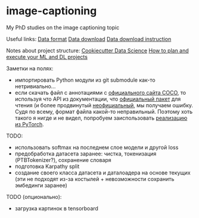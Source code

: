 # image-captioning
My PhD studies on the image captioning topic

Useful links:
[Data format](https://cocodataset.org/#format-data)
[Data download](https://cocodataset.org/#download)
[Data download instruction](https://gist.github.com/mkocabas/a6177fc00315403d31572e17700d7fd9)

Notes about project structure:
[Cookiecutter Data Science](https://drivendata.github.io/cookiecutter-data-science/)
[How to plan and execute your ML and DL projects](https://blog.floydhub.com/structuring-and-planning-your-machine-learning-project/)

Заметки на полях:
* импортировать Python модули из git submodule как-то нетривиально...
* если скачать файл с аннотациями с [официального сайта COCO](https://cocodataset.org/#download), то используя что API из документации, что [официальный пакет](https://github.com/cocodataset/cocoapi) для чтения (и более продвинутый [неофициальный](https://github.com/ruotianluo/coco-caption), мы получаем ошибку. Судя по всему, формат файла какой-то неправильный. Поэтому хоть такого я нигде и не видел, попробуем заиспользовать [реализацию из PyTorch](https://pytorch.org/docs/stable/torchvision/datasets.html#captions).

TODO:
* использовать softmax на последнем слое модели и другой loss
* предобработка датасета заранее: чистка, токенизация (PTBTokenizer?), сохранение словаря
* подготовка Karpathy split
* создание своего класса датасета и даталоадера на основе текущих (эти не подходят из-за костылей + невозможности сохранить эмбединги заранее)

TODO (опционально):
* загрузка картинок в tensorboard
